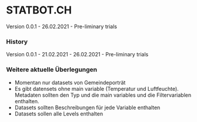 # STATBOT.CH
Version 0.0.1 - 26.02.2021 - Pre-liminary trials

### History
Version 0.0.1 - 21.02.2021 - 26.02.2021 - Pre-liminary trials


### Weitere aktuelle Überlegungen
- Momentan nur datasets von Gemeindeporträt
- Es gibt datensets ohne main variable (Temperatur und Luftfeuchte). Metadaten sollten den Typ und die main variables und die Filtervariablen enthalten.
- Datasets sollten Beschreibungen für jede Variable enthalten
- Datasets sollen alle Levels enthalten
